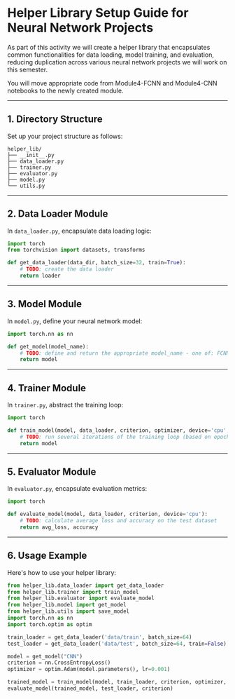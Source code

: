 # Helper Library Setup Guide for Neural Network Projects

As part of this activity we will create a helper library that encapsulates common functionalities for data loading, model training, and evaluation, reducing duplication across various neural network projects we will work on this semester. 

You will move appropriate code from Module4-FCNN and Module4-CNN notebooks to the newly created module.

---

## 1. Directory Structure

Set up your project structure as follows:

```
helper_lib/
├── __init__.py
├── data_loader.py
├── trainer.py
├── evaluator.py
├── model.py
└── utils.py
```

---

## 2. Data Loader Module

In `data_loader.py`, encapsulate data loading logic:

```python
import torch
from torchvision import datasets, transforms

def get_data_loader(data_dir, batch_size=32, train=True):
    # TODO: create the data loader
    return loader
```

---

## 3. Model Module

In `model.py`, define your neural network model:

```python
import torch.nn as nn

def get_model(model_name):
    # TODO: define and return the appropriate model_name - one of: FCNN, CNN, EnhancedCNN
    return model
```

---

## 4. Trainer Module

In `trainer.py`, abstract the training loop:

```python
import torch

def train_model(model, data_loader, criterion, optimizer, device='cpu', epochs=10):
    # TODO: run several iterations of the training loop (based on epochs parameter) and return the model
    return model
```

---

## 5. Evaluator Module

In `evaluator.py`, encapsulate evaluation metrics:

```python
import torch

def evaluate_model(model, data_loader, criterion, device='cpu'):
    # TODO: calculate average loss and accuracy on the test dataset
    return avg_loss, accuracy
```

---

## 6. Usage Example

Here's how to use your helper library:

```python
from helper_lib.data_loader import get_data_loader
from helper_lib.trainer import train_model
from helper_lib.evaluator import evaluate_model
from helper_lib.model import get_model
from helper_lib.utils import save_model
import torch.nn as nn
import torch.optim as optim

train_loader = get_data_loader('data/train', batch_size=64)
test_loader = get_data_loader('data/test', batch_size=64, train=False)

model = get_model("CNN")
criterion = nn.CrossEntropyLoss()
optimizer = optim.Adam(model.parameters(), lr=0.001)

trained_model = train_model(model, train_loader, criterion, optimizer, epochs=5)
evaluate_model(trained_model, test_loader, criterion)
```


